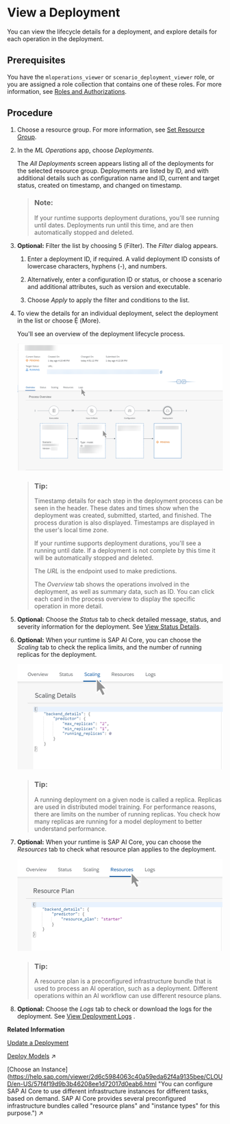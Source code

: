 <!-- loiod6f793e11145488daac3d1b7229a052a -->

<link rel="stylesheet" type="text/css" href="css/sap-icons.css"/>

# View a Deployment

You can view the lifecycle details for a deployment, and explore details for each operation in the deployment.



<a name="loiod6f793e11145488daac3d1b7229a052a__prereq_tv4_c4b_wxb"/>

## Prerequisites

You have the `mloperations_viewer` or `scenario_deployment_viewer` role, or you are assigned a role collection that contains one of these roles. For more information, see [Roles and Authorizations](https://help.sap.com/docs/ai-launchpad/sap-ai-launchpad/roles-and-authorizations).



<a name="loiod6f793e11145488daac3d1b7229a052a__steps_y33_d4b_wxb"/>

## Procedure

1.  Choose a resource group. For more information, see [Set Resource Group](https://help.sap.com/docs/AI_LAUNCHPAD/92d77f26188e4582897b9106b9cb72e0/0c077289f29d4147921fb07ab0f68b7f.html).

2.  In the *ML Operations* app, choose *Deployments*.

    The *All Deployments* screen appears listing all of the deployments for the selected resource group. Deployments are listed by ID, and with additional details such as configuration name and ID, current and target status, created on timestamp, and changed on timestamp.

    > ### Note:  
    > If your runtime supports deployment durations, you'll see running until dates. Deployments run until this time, and are then automatically stopped and deleted.

3.  **Optional:** Filter the list by choosing <span class="SAP-icons-V5"></span> \(Filter\). The *Filter* dialog appears.

    1.  Enter a deployment ID, if required. A valid deployment ID consists of lowercase characters, hyphens \(-\), and numbers.

    2.  Alternatively, enter a configuration ID or status, or choose a scenario and additional attributes, such as version and executable.

    3.  Choose *Apply* to apply the filter and conditions to the list.


4.  To view the details for an individual deployment, select the deployment in the list or choose <span class="SAP-icons-V5"></span> \(More\).

    You'll see an overview of the deployment lifecycle process.

    ![Details screen for a pending deployment.](images/Image_AIL_Deployment_Enhanced_Tabs_Fullscreen_760e4b2.png)

    > ### Tip:  
    > Timestamp details for each step in the deployment process can be seen in the header. These dates and times show when the deployment was created, submitted, started, and finished. The process duration is also displayed. Timestamps are displayed in the user's local time zone.
    > 
    > If your runtime supports deployment durations, you'll see a running until date. If a deployment is not complete by this time it will be automatically stopped and deleted.
    > 
    > The *URL* is the endpoint used to make predictions.
    > 
    > The *Overview* tab shows the operations involved in the deployment, as well as summary data, such as ID. You can click each card in the process overview to display the specific operation in more detail.

5.  **Optional:** Choose the *Status* tab to check detailed message, status, and severity information for the deployment. See [View Status Details](https://help.sap.com/docs/AI_LAUNCHPAD/92d77f26188e4582897b9106b9cb72e0/75b90def0e91434ebce276ab29f99cd9.html).

6.  **Optional:** When your runtime is SAP AI Core, you can choose the *Scaling* tab to check the replica limits, and the number of running replicas for the deployment.

    ![Scaling tab with replica details shown.](images/Image_AIL_Deployment_Scaling_f65fdf7.png)

    > ### Tip:  
    > A running deployment on a given node is called a replica. Replicas are used in distributed model training. For performance reasons, there are limits on the number of running replicas. You check how many replicas are running for a model deployment to better understand performance.

7.  **Optional:** When your runtime is SAP AI Core, you can choose the *Resources* tab to check what resource plan applies to the deployment.

    ![Resources tab with starter resource plan shown.](images/Image_AIL_Deployment_Resources_74d710f.png)

    > ### Tip:  
    > A resource plan is a preconfigured infrastructure bundle that is used to process an AI operation, such as a deployment. Different operations within an AI workflow can use different resource plans.

8.  **Optional:** Choose the *Logs* tab to check or download the logs for the deployment. See [View Deployment Logs](https://help.sap.com/docs/AI_LAUNCHPAD/92d77f26188e4582897b9106b9cb72e0/4f9682e48a54430e870d525f1cfd312b.html) .


**Related Information**  


[Update a Deployment](update-a-deployment-bce2b16.md "You can update a deployment with your choice of configuration.")

[Deploy Models](https://help.sap.com/viewer/2d6c5984063c40a59eda62f4a9135bee/CLOUD/en-US/dd16e8ef75654dde831e7b812688e4fa.html "") :arrow_upper_right:

[Choose an Instance](https://help.sap.com/viewer/2d6c5984063c40a59eda62f4a9135bee/CLOUD/en-US/57f4f19d9b3b46208ee1d72017d0eab6.html "You can configure SAP AI Core to use different infrastructure instances for different tasks, based on demand. SAP AI Core provides several preconfigured infrastructure bundles called "resource plans" and "instance types" for this purpose.") :arrow_upper_right:

